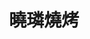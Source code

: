 ---
title: "曉璘燒烤"
description: "曉璘燒烤"
layout: shop
keywords:
  - 美食競賽
  - 台灣美食
  - 美食精選
datePublished: "2025-06-30"
dateModified: "2025-07-07"
city: "台南市"
district: "中西區"
address: "台南市中西區國華街三段203號"
phone: "062261974"
geo: "22.998320254575674, 120.19895181891286"
google_map: "https://maps.app.goo.gl/Ja6BqqAMwiyeLe9R8"
footinder: "https://footinder.com.tw/%E5%8F%B0%E5%8D%97%E5%B8%82%E4%B8%AD%E8%A5%BF%E5%8D%80/103858/"
official: "https://www.facebook.com/lin2261974/"
award:
  - name: "500盤"
    year: "2024"
    entries:
      - dishes:
          - "烤雞翅"

---